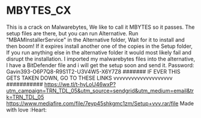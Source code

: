 # MBYTES_CX
This is a cгack  on Malwarebytes, We like to call it MBYTES so it passes. 
The setup files are there, but you can run Alternative. Run "MBAMInstallerService" in the Alternative folder, Wait for it to install and then boom!
If it expires install another one of the copies in the Setup folder, If you run anything else in the alternative folder it would most likely fail and disrupt the installation. I imported my malwarebytes files into the alternative, I have a BitDefender file and i will get the setup soon and send it.
Password: Gavin393-O6P7Q8-R9S1T2-U3V4W5-X6Y7Z8
####### IF EVER THIS GETS TAKEN DOWN, GO TO THESE LINKS vvvvvvvvvvvvvvvvvvvv ###########
https://we.tl/t-hyLoU46wxP?utm_campaign=TRN_TDL_05&utm_source=sendgrid&utm_medium=email&trk=TRN_TDL_05
https://www.mediafire.com/file/7eyp45shkgmc1zm/Setup+vvv.rar/file
Made with love :Heart:
                                                      
